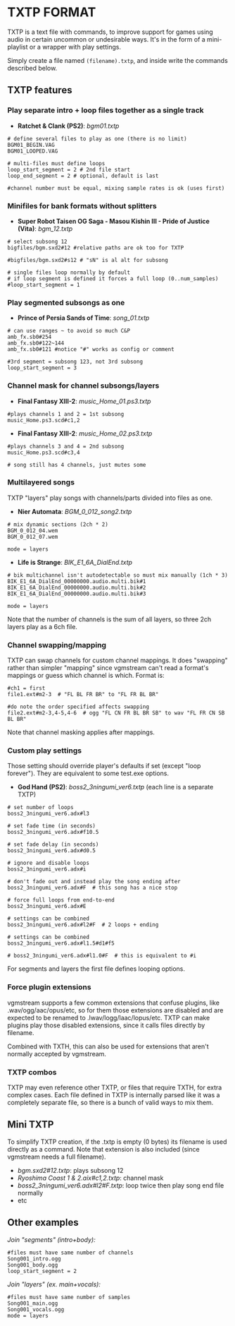 # TXTP FORMAT

TXTP is a text file with commands, to improve support for games using audio in certain uncommon or undesirable ways. It's in the form of a mini-playlist or a wrapper with play settings.

Simply create a file named `(filename).txtp`, and inside write the commands described below.


## TXTP features

### Play separate intro + loop files together as a single track
- __Ratchet & Clank (PS2)__: _bgm01.txtp_
```
# define several files to play as one (there is no limit) 
BGM01_BEGIN.VAG
BGM01_LOOPED.VAG

# multi-files must define loops
loop_start_segment = 2 # 2nd file start
loop_end_segment = 2 # optional, default is last

#channel number must be equal, mixing sample rates is ok (uses first)
```

### Minifiles for bank formats without splitters
- __Super Robot Taisen OG Saga - Masou Kishin III - Pride of Justice (Vita)__: _bgm_12.txtp_
```
# select subsong 12
bigfiles/bgm.sxd2#12 #relative paths are ok too for TXTP

#bigfiles/bgm.sxd2#s12 # "sN" is al alt for subsong

# single files loop normally by default
# if loop segment is defined it forces a full loop (0..num_samples)
#loop_start_segment = 1
```

### Play segmented subsongs as one
- __Prince of Persia Sands of Time__: _song_01.txtp_
```
# can use ranges ~ to avoid so much C&P
amb_fx.sb0#254
amb_fx.sb0#122~144
amb_fx.sb0#121 #notice "#" works as config or comment

#3rd segment = subsong 123, not 3rd subsong
loop_start_segment = 3
```


### Channel mask for channel subsongs/layers
- __Final Fantasy XIII-2__: _music_Home_01.ps3.txtp_
```
#plays channels 1 and 2 = 1st subsong
music_Home.ps3.scd#c1,2
```

- __Final Fantasy XIII-2__: _music_Home_02.ps3.txtp_
```
#plays channels 3 and 4 = 2nd subsong
music_Home.ps3.scd#c3,4

# song still has 4 channels, just mutes some
```


### Multilayered songs

TXTP "layers" play songs with channels/parts divided into files as one.

- __Nier Automata__: _BGM_0_012_song2.txtp_
```
# mix dynamic sections (2ch * 2)
BGM_0_012_04.wem
BGM_0_012_07.wem

mode = layers
```

- __Life is Strange__: _BIK_E1_6A_DialEnd.txtp_
```
# bik multichannel isn't autodetectable so must mix manually (1ch * 3)
BIK_E1_6A_DialEnd_00000000.audio.multi.bik#1
BIK_E1_6A_DialEnd_00000000.audio.multi.bik#2
BIK_E1_6A_DialEnd_00000000.audio.multi.bik#3

mode = layers
```
Note that the number of channels is the sum of all layers, so three 2ch layers play as a 6ch file.



### Channel swapping/mapping
TXTP can swap channels for custom channel mappings. It does "swapping" rather than simpler "mapping" since vgmstream can't read a format's mappings or guess which channel is which. Format is:
```
#ch1 = first
file1.ext#m2-3  # "FL BL FR BR" to "FL FR BL BR"

#do note the order specified affects swapping
file2.ext#m2-3,4-5,4-6  # ogg "FL CN FR BL BR SB" to wav "FL FR CN SB BL BR"
```
Note that channel masking applies after mappings.


### Custom play settings
Those setting should override player's defaults if set (except "loop forever"). They are equivalent to some test.exe options.

- __God Hand (PS2)__: _boss2_3ningumi_ver6.txtp_ (each line is a separate TXTP)
```
# set number of loops
boss2_3ningumi_ver6.adx#l3

# set fade time (in seconds)
boss2_3ningumi_ver6.adx#f10.5

# set fade delay (in seconds)
boss2_3ningumi_ver6.adx#d0.5

# ignore and disable loops
boss2_3ningumi_ver6.adx#i

# don't fade out and instead play the song ending after
boss2_3ningumi_ver6.adx#F  # this song has a nice stop

# force full loops from end-to-end
boss2_3ningumi_ver6.adx#E

# settings can be combined
boss2_3ningumi_ver6.adx#l2#F  # 2 loops + ending

# settings can be combined
boss2_3ningumi_ver6.adx#l1.5#d1#f5

# boss2_3ningumi_ver6.adx#l1.0#F  # this is equivalent to #i
```

For segments and layers the first file defines looping options.


### Force plugin extensions
vgmstream supports a few common extensions that confuse plugins, like .wav/ogg/aac/opus/etc, so for them those extensions are disabled and are expected to be renamed to .lwav/logg/laac/lopus/etc. TXTP can make plugins play those disabled extensions, since it calls files directly by filename.

Combined with TXTH, this can also be used for extensions that aren't normally accepted by vgmstream.


### TXTP combos
TXTP may even reference other TXTP, or files that require TXTH, for extra complex cases. Each file defined in TXTP is internally parsed like it was a completely separate file, so there is a bunch of valid ways to mix them.


## Mini TXTP

To simplify TXTP creation, if the .txtp is empty (0 bytes) its filename is used directly as a command. Note that extension is also included (since vgmstream needs a full filename).
- _bgm.sxd2#12.txtp_: plays subsong 12
- _Ryoshima Coast 1 & 2.aix#c1,2.txtp_: channel mask
- _boss2_3ningumi_ver6.adx#l2#F.txtp_: loop twice then play song end file normally
- etc


## Other examples

_Join "segments" (intro+body):_
```
#files must have same number of channels
Song001_intro.ogg
Song001_body.ogg
loop_start_segment = 2
```

_Join "layers" (ex. main+vocals):_
```
#files must have same number of samples
Song001_main.ogg
Song001_vocals.ogg
mode = layers
```
